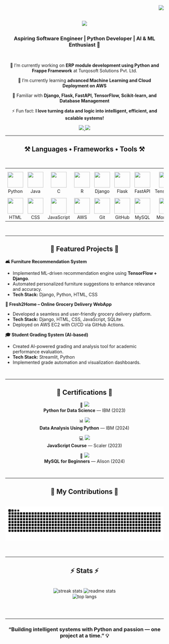 <img align="right" src="https://visitor-badge.laobi.icu/badge?page_id=krishnapriyapr1.krishnapriyapr1" />

<h1 align="center">
    <img src="https://readme-typing-svg.herokuapp.com/?font=Righteous&size=35&center=true&vCenter=true&width=600&height=70&duration=4000&lines=Hi+There!+👋;+I'm+Krishnapriya+P.R!;" />
</h1>

<h3 align="center">Aspiring Software Engineer | Python Developer | AI & ML Enthusiast 🤖</h3>

<br/>

<div align="center">
 
 🔭 I’m currently working on **ERP module development using Python and Frappe Framework** at Turqosoft Solutions Pvt. Ltd.  
 
 🌱 I’m currently learning **advanced Machine Learning and Cloud Deployment on AWS**  

 💬 Familiar with **Django, Flask, FastAPI, TensorFlow, Scikit-learn, and Database Management**  

 ⚡ Fun fact: **I love turning data and logic into intelligent, efficient, and scalable systems!**

</div>

<div align="center"> 
  <a href="https://www.linkedin.com/in/krishnapriyapr1/" target="_blank">
    <img src="https://img.shields.io/badge/LinkedIn-0077B5?style=for-the-badge&logo=linkedin&logoColor=white" />
  </a>
  <a href="https://github.com/krishnapriyapr1" target="_blank">
     <img src="https://img.shields.io/badge/GitHub-171515?style=for-the-badge&logo=github&logoColor=white" />
  </a>
</div>

<hr/>

<h2 align="center">⚒️ Languages • Frameworks • Tools ⚒️</h2>
<br/>
<div align="center">
  <table>
    <tr>
      <td align="center" width="80">
        <img src="https://skillicons.dev/icons?i=python" width="50" height="50"/><br>Python
      </td>
      <td align="center" width="80">
        <img src="https://skillicons.dev/icons?i=java" width="50" height="50"/><br>Java
      </td>
      <td align="center" width="80">
        <img src="https://skillicons.dev/icons?i=c" width="50" height="50"/><br>C
      </td>
      <td align="center" width="80">
        <img src="https://skillicons.dev/icons?i=r" width="50" height="50"/><br>R
      </td>
      <td align="center" width="80">
        <img src="https://skillicons.dev/icons?i=django" width="50" height="50"/><br>Django
      </td>
      <td align="center" width="80">
        <img src="https://skillicons.dev/icons?i=flask" width="50" height="50"/><br>Flask
      </td>
      <td align="center" width="80">
        <img src="https://skillicons.dev/icons?i=fastapi" width="50" height="50"/><br>FastAPI
      </td>
      <td align="center" width="80">
        <img src="https://skillicons.dev/icons?i=tensorflow" width="50" height="50"/><br>TensorFlow
      </td>
      <td align="center" width="80">
        <img src="https://skillicons.dev/icons?i=sklearn" width="50" height="50"/><br>Scikit-learn
      </td>
    </tr>
    <tr>
      <td align="center" width="80">
        <img src="https://skillicons.dev/icons?i=html" width="50" height="50"/><br>HTML
      </td>
      <td align="center" width="80">
        <img src="https://skillicons.dev/icons?i=css" width="50" height="50"/><br>CSS
      </td>
      <td align="center" width="80">
        <img src="https://skillicons.dev/icons?i=js" width="50" height="50"/><br>JavaScript
      </td>
      <td align="center" width="80">
        <img src="https://skillicons.dev/icons?i=aws" width="50" height="50"/><br>AWS
      </td>
      <td align="center" width="80">
        <img src="https://skillicons.dev/icons?i=git" width="50" height="50"/><br>Git
      </td>
      <td align="center" width="80">
        <img src="https://skillicons.dev/icons?i=github" width="50" height="50"/><br>GitHub
      </td>
      <td align="center" width="80">
        <img src="https://skillicons.dev/icons?i=mysql" width="50" height="50"/><br>MySQL
      </td>
      <td align="center" width="80">
        <img src="https://skillicons.dev/icons?i=mongodb" width="50" height="50"/><br>MongoDB
      </td>
      <td align="center" width="80">
        <img src="https://skillicons.dev/icons?i=vscode" width="50" height="50"/><br>VS&nbsp;Code
      </td>
    </tr>
  </table>
</div>

<br/>
<hr/>

<h2 align="center">🚀 Featured Projects 🚀</h2>

**🛋️ Furniture Recommendation System**  
- Implemented ML-driven recommendation engine using **TensorFlow + Django**.  
- Automated personalized furniture suggestions to enhance relevance and accuracy.  
- **Tech Stack:** Django, Python, HTML, CSS  

**🥗 Fresh2Home – Online Grocery Delivery WebApp**  
- Developed a seamless and user-friendly grocery delivery platform.  
- **Tech Stack:** Django, HTML, CSS, JavaScript, SQLite  
- Deployed on AWS EC2 with CI/CD via GitHub Actions.  

**🎓 Student Grading System (AI-based)**  
- Created AI-powered grading and analysis tool for academic performance evaluation.  
- **Tech Stack:** Streamlit, Python  
- Implemented grade automation and visualization dashboards.

<br/>
<hr/>

<h2 align="center">📜 Certifications 📜</h2>

<div align="center">

  <p>
    🧠 <img src="https://img.shields.io/badge/IBM-Python%20for%20Data%20Science-blue?style=flat&logo=ibm&logoColor=white" />
    <br>
    <strong>Python for Data Science</strong> — IBM (2023)
  </p>

  <p>
    📊 <img src="https://img.shields.io/badge/IBM-Data%20Analysis%20Using%20Python-blue?style=flat&logo=ibm&logoColor=white" />
    <br>
    <strong>Data Analysis Using Python</strong> — IBM (2024)
  </p>

  <p>
    💻 <img src="https://img.shields.io/badge/Scaler-JavaScript%20Course-yellow?style=flat&logo=javascript&logoColor=white" />
    <br>
    <strong>JavaScript Course</strong> — Scaler (2023)
  </p>

  <p>
    🧩 <img src="https://img.shields.io/badge/Alison-MySQL%20for%20Beginners-lightgrey?style=flat&logo=mysql&logoColor=white" />
    <br>
    <strong>MySQL for Beginners</strong> — Alison (2024)
  </p>

</div>

<br/>
<hr/>

<div align="center">
  <h2>🐍 My Contributions 🐍</h2>
  <br>
  <picture>
    <source media="(prefers-color-scheme: dark)" srcset="https://raw.githubusercontent.com/krishnapriyapr1/krishnapriyapr1/output/snake-dark.svg" />
    <source media="(prefers-color-scheme: light)" srcset="https://raw.githubusercontent.com/krishnapriyapr1/krishnapriyapr1/output/snake-light.svg" />
    <img alt="GitHub Contribution Snake Animation" src="https://raw.githubusercontent.com/krishnapriyapr1/krishnapriyapr1/output/snake-light.svg" />
  </picture>
  <br/><br/><br/>
</div>

<hr/>

<h2 align="center">⚡ Stats ⚡</h2>
<br>
<div align=center>
  <img width=390 src="https://github-readme-streak-stats-salesp07.vercel.app/?user=krishnapriyapr1&count_private=true&theme=react&border_radius=10" alt="streak stats"/>
  <img width=390 src="https://github-readme-stats-salesp07.vercel.app/api?username=krishnapriyapr1&count_private=true&show_icons=true&theme=react&rank_icon=github&border_radius=10" alt="readme stats" />
  <br/>
  <img width=325 align="center" src="https://github-readme-stats-salesp07.vercel.app/api/top-langs/?username=krishnapriyapr1&hide=HTML&langs_count=8&layout=compact&theme=react&border_radius=10" alt="top langs" />
</div>

<br/><br/>
<hr/>

<h3 align="center">“Building intelligent systems with Python and passion — one project at a time.” 💡</h3>

